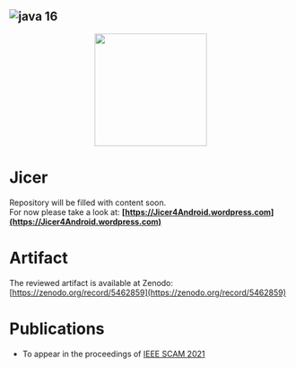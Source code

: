 ![java 16](https://img.shields.io/badge/java-16-brightgreen.svg)
---
<p align="center">
	<img src="https://FoelliX.github.io/Jicer/logo.png" width="200px"/>
</p>

# Jicer
Repository will be filled with content soon.  
For now please take a look at: **[https://Jicer4Android.wordpress.com](https://Jicer4Android.wordpress.com)**

# Artifact
The reviewed artifact is available at Zenodo:
[https://zenodo.org/record/5462859](https://zenodo.org/record/5462859)

# Publications
- To appear in the proceedings of [IEEE SCAM 2021](https://www.ieee-scam.org/2021)